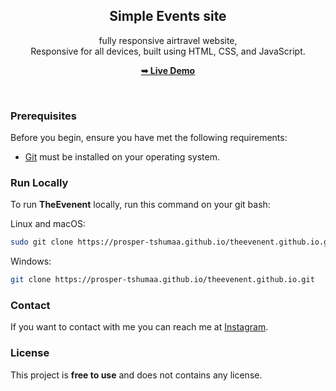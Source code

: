 <div align="center">
  
  <h2 align="center">Simple Events site</h2>

 fully responsive airtravel website, <br />Responsive for all devices, built using HTML, CSS, and JavaScript.

  <a href="https://prosper-tshumaa.github.io/theevenent.github.io/"><strong>➥ Live Demo</strong></a>

</div>

<br />

### Prerequisites

Before you begin, ensure you have met the following requirements:

* [Git](https://git-scm.com/downloads "Download Git") must be installed on your operating system.

### Run Locally

To run **TheEvenent** locally, run this command on your git bash:

Linux and macOS:

```bash
sudo git clone https://prosper-tshumaa.github.io/theevenent.github.io.git
```

Windows:

```bash
git clone https://prosper-tshumaa.github.io/theevenent.github.io.git
```

### Contact

If you want to contact with me you can reach me at [Instagram](https://www.instagram.com/dante.prosper.malik/).

### License

This project is **free to use** and does not contains any license.

